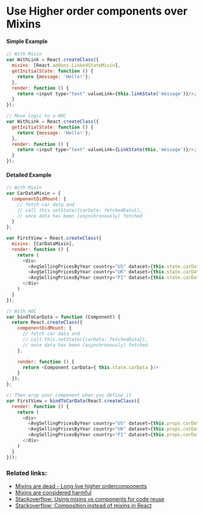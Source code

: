 # Use Higher order components over Mixins

#### Simple Example
```javascript
// With Mixin
var WithLink = React.createClass({
  mixins: [React.addons.LinkedStateMixin],
  getInitialState: function () {
    return {message: 'Hello!'};
  },
  render: function () {
    return <input type="text" valueLink={this.linkState('message')}/>;
  }
});

// Move logic to a HOC
var WithLink = React.createClass({
  getInitialState: function () {
    return {message: 'Hello!'};
  },
  render: function () {
    return <input type="text" valueLink={LinkState(this,'message')}/>;
  }
});
```

#### Detailed Example

```javascript
// With Mixin
var CarDataMixin = {
  componentDidMount: {
    // fetch car data and
    // call this.setState({carData: fetchedData}),
    // once data has been (asynchronously) fetched
  }
};

var FirstView = React.createClass({
  mixins: [CarDataMixin],
  render: function () {
    return (
      <div>
        <AvgSellingPricesByYear country="US" dataset={this.state.carData}/>
        <AvgSellingPricesByYear country="UK" dataset={this.state.carData}/>
        <AvgSellingPricesByYear country="FI" dataset={this.state.carData}/>
      </div>
    )
  }
});

// With HOC
var bindToCarData = function (Component) {
  return React.createClass({
    componentDidMount: {
      // fetch car data and
      // call this.setState({carData: fetchedData}),
      // once data has been (asynchronously) fetched
    },

    render: function () {
      return <Component carData={ this.state.carData }/>
    }
  });
};

// Then wrap your component when you define it.
var FirstView = bindToCarData(React.createClass({
  render: function () {
    return (
      <div>
        <AvgSellingPricesByYear country="US" dataset={this.props.carData}/>
        <AvgSellingPricesByYear country="UK" dataset={this.props.carData}/>
        <AvgSellingPricesByYear country="FI" dataset={this.props.carData}/>
      </div>
    )
  }
}));
```

### Related links:
- [Mixins are dead - Long live higher ordercomponents](https://medium.com/@dan_abramov/mixins-are-dead-long-live-higher-order-components-94a0d2f9e750)
- [Mixins are considered harmful](https://facebook.github.io/react/blog/2016/07/13/mixins-considered-harmful.html)
- [Stackoverflow: Using mixins vs components for code reuse](http://stackoverflow.com/questions/21854938/using-mixins-vs-components-for-code-reuse-in-facebook-react)
- [Stackoverflow: Composition instead of mixins in React](http://stackoverflow.com/questions/30845561/how-to-solve-this-using-composition-instead-of-mixins-in-react)
